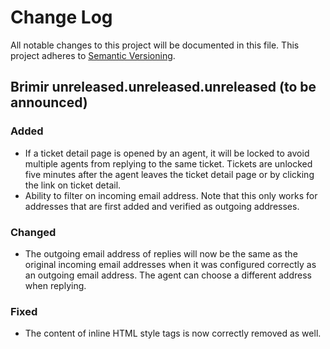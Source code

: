 # Change Log
All notable changes to this project will be documented in this file.
This project adheres to [Semantic Versioning](http://semver.org/).

## Brimir unreleased.unreleased.unreleased (to be announced)
### Added
- If a ticket detail page is opened by an agent, it will be locked to avoid multiple agents from replying to the same ticket. Tickets are unlocked five minutes after the agent leaves the ticket detail page or by clicking the link on ticket detail.
- Ability to filter on incoming email address. Note that this only works for addresses that are first added and verified as outgoing addresses.

### Changed
- The outgoing email address of replies will now be the same as the original incoming email addresses when it was configured correctly as an outgoing email address. The agent can choose a different address when replying.

### Fixed
- The content of inline HTML style tags is now correctly removed as well.
